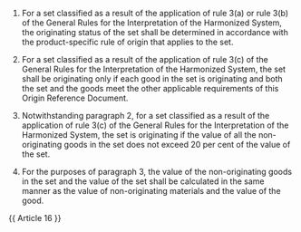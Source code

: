 1.	For a set classified as a result of the application of rule 3(a) or rule 3(b) of the General Rules for the Interpretation of the Harmonized System, the originating status of the set shall be determined in accordance with the product-specific rule of origin that applies to the set.

2.	For a set classified as a result of the application of rule 3(c) of the General Rules for the Interpretation of the Harmonized System, the set shall be originating only if each good in the set is originating and both the set and the goods meet the other applicable requirements of this Origin Reference Document.

3.	Notwithstanding paragraph 2, for a set classified as a result of the application of rule 3(c) of the General Rules for the Interpretation of the Harmonized System, the set is originating if the value of all the non-originating goods in the set does not exceed 20 per cent of the value of the set.

4.	For the purposes of paragraph 3, the value of the non-originating goods in the set and the value of the set shall be calculated in the same manner as the value of non-originating materials and the value of the good.

{{ Article 16 }}